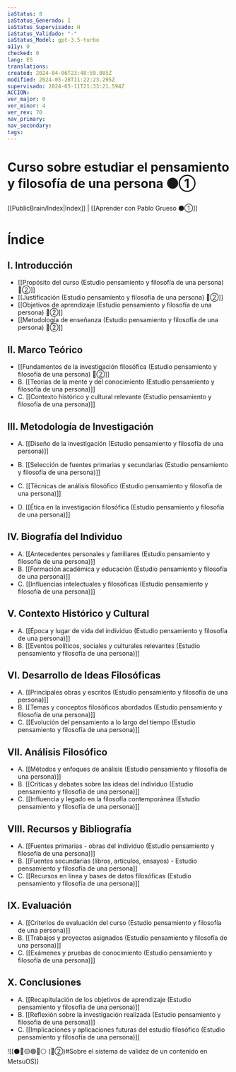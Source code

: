 ```yaml
---
iaStatus: 8
iaStatus_Generado: I
iaStatus_Supervisado: H
iaStatus_Validado: "-"
iaStatus_Model: gpt-3.5-turbo
a11y: 0
checked: 0
lang: ES
translations: 
created: 2024-04-06T23:48:59.085Z
modified: 2024-05-28T11:22:23.295Z
supervisado: 2024-05-11T21:33:21.594Z
ACCION: 
ver_major: 0
ver_minor: 4
ver_rev: 70
nav_primary: 
nav_secondary: 
tags:
---
```

# Curso sobre estudiar el pensamiento y filosofía de una persona ⚫①

[[PublicBrain/Index|Index]] | [[Aprender con Pablo Grueso ⚫①]]

# Índice

## I. Introducción

   - [[Propósito del curso (Estudio pensamiento y filosofía de una persona) 🔴②]]
   - [[Justificación (Estudio pensamiento y filosofía de una persona) 🔴②]]
   - [[Objetivos de aprendizaje (Estudio pensamiento y filosofía de una persona) 🔴②]]
   - [[Metodología de enseñanza (Estudio pensamiento y filosofía de una persona) 🔴②]]
   
## II. Marco Teórico

   - [[Fundamentos de la investigación filosófica (Estudio pensamiento y filosofía de una persona) 🔴②]]
   - B. [[Teorías de la mente y del conocimiento (Estudio pensamiento y filosofía de una persona)]]
   - C. [[Contexto histórico y cultural relevante (Estudio pensamiento y filosofía de una persona)]]
   
## III. Metodología de Investigación
   - A. [[Diseño de la investigación (Estudio pensamiento y filosofía de una persona)]]
   - B. [[Selección de fuentes primarias y secundarias (Estudio pensamiento y filosofía de una persona)]]

   - C. [[Técnicas de análisis filosófico (Estudio pensamiento y filosofía de una persona)]]
   - D. [[Ética en la investigación filosófica (Estudio pensamiento y filosofía de una persona)]]
   
## IV. Biografía del Individuo
   - A. [[Antecedentes personales y familiares (Estudio pensamiento y filosofía de una persona)]]
   - B. [[Formación académica y educación (Estudio pensamiento y filosofía de una persona)]]
   - C. [[Influencias intelectuales y filosóficas (Estudio pensamiento y filosofía de una persona)]]
   
## V. Contexto Histórico y Cultural
   - A. [[Época y lugar de vida del individuo (Estudio pensamiento y filosofía de una persona)]]
   - B. [[Eventos políticos, sociales y culturales relevantes (Estudio pensamiento y filosofía de una persona)]]
   
## VI. Desarrollo de Ideas Filosóficas
   - A. [[Principales obras y escritos (Estudio pensamiento y filosofía de una persona)]]
   - B. [[Temas y conceptos filosóficos abordados (Estudio pensamiento y filosofía de una persona)]]
   - C. [[Evolución del pensamiento a lo largo del tiempo (Estudio pensamiento y filosofía de una persona)]]
   
## VII. Análisis Filosófico
   - A. [[Métodos y enfoques de análisis (Estudio pensamiento y filosofía de una persona)]]
   - B. [[Críticas y debates sobre las ideas del individuo (Estudio pensamiento y filosofía de una persona)]]
   - C. [[Influencia y legado en la filosofía contemporánea (Estudio pensamiento y filosofía de una persona)]]
   
## VIII. Recursos y Bibliografía
   - A. [[Fuentes primarias - obras del individuo (Estudio pensamiento y filosofía de una persona)]]
   - B. [[Fuentes secundarias (libros, artículos, ensayos) - Estudio pensamiento y filosofía de una persona]]
   - C. [[Recursos en línea y bases de datos filosóficas (Estudio pensamiento y filosofía de una persona)]]

   
## IX. Evaluación
   - A. [[Criterios de evaluación del curso (Estudio pensamiento y filosofía de una persona)]]
   - B. [[Trabajos y proyectos asignados (Estudio pensamiento y filosofía de una persona)]]
   - C. [[Exámenes y pruebas de conocimiento (Estudio pensamiento y filosofía de una persona)]]
   
## X. Conclusiones
   - A. [[Recapitulación de los objetivos de aprendizaje (Estudio pensamiento y filosofía de una persona)]]
   - B. [[Reflexión sobre la investigación realizada (Estudio pensamiento y filosofía de una persona)]]
   - C. [[Implicaciones y aplicaciones futuras del estudio filosófico (Estudio pensamiento y filosofía de una persona)]]

![[⚫🔴🟡🟢🔵⚪ (🔴②)#Sobre el sistema de validez de un contenido en MetsuOS]]